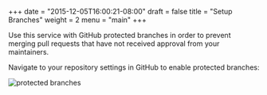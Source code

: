 +++
date = "2015-12-05T16:00:21-08:00"
draft = false
title = "Setup Branches"
weight = 2
menu = "main"
+++

Use this service with GitHub protected branches in order to prevent merging
pull requests that have not received approval from your maintainers.

Navigate to your repository settings in GitHub to enable protected branches:

![protected branches](/docs/images/protected_branches.png)
